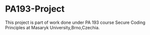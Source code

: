 # PA193-Project
This project is part of work done under PA 193 course Secure Coding Principles at Masaryk University,Brno,Czechia.

